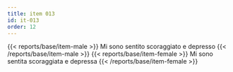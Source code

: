 ```yaml
---
title: item 013
id: it-013
order: 12
---
```

{{< reports/base/item-male >}}
  Mi sono sentito scoraggiato e depresso
{{< /reports/base/item-male >}}
{{< reports/base/item-female >}}
  Mi sono sentita scoraggiata e depressa
{{< /reports/base/item-female >}}